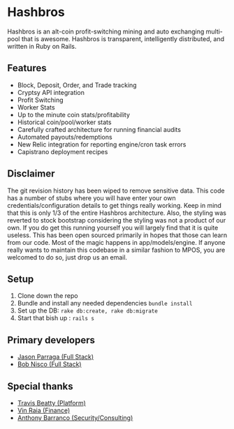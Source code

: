 Hashbros
======
Hashbros is an alt-coin profit-switching mining and auto exchanging multi-pool that is awesome. Hashbros is transparent, intelligently distributed, and written in Ruby on Rails.

## Features
* Block, Deposit, Order, and Trade tracking
* Cryptsy API integration
* Profit Switching
* Worker Stats
* Up to the minute coin stats/profitability
* Historical coin/pool/worker stats
* Carefully crafted architecture for running financial audits
* Automated payouts/redemptions
* New Relic integration for reporting engine/cron task errors
* Capistrano deployment recipes

## Disclaimer
The git revision history has been wiped to remove sensitive data. This code has a number of stubs where you will have enter your own credentials/configuration details to get things really working. Keep in mind that this is only 1/3 of the entire Hashbros architecture. Also, the styling was reverted to stock bootstrap considering the styling was not a product of our own. If you do get this running yourself you will largely find that it is quite useless. This has been open sourced primarily in hopes that those can learn from our code. Most of the magic happens in app/models/engine. If anyone really wants to maintain this codebase in a similar fashion to MPOS, you are welcomed to do so, just drop us an email. 

## Setup
1. Clone down the repo
2. Bundle and install any needed dependencies `bundle install`
3. Set up the DB: `rake db:create, rake db:migrate`
4. Start that bish up : `rails s`

## Primary developers
* [Jason Parraga (Full Stack)](https://github.com/Sovietaced)
* [Bob Nisco (Full Stack)](https://github.com/BobNisco)

## Special thanks
* [Travis Beatty (Platform)](https://github.com/travisby)
* [Vin Raia (Finance)](https://github.com/VincentRaia)
* [Anthony Barranco (Security/Consulting)](https://github.com/AnthonyB28)
